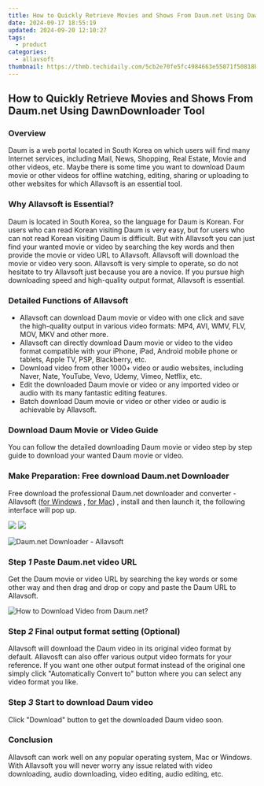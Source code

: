 ```yaml
---
title: How to Quickly Retrieve Movies and Shows From Daum.net Using DawnDownloader Tool
date: 2024-09-17 18:55:19
updated: 2024-09-20 12:10:27
tags:
  - product
categories:
  - allavsoft
thumbnail: https://thmb.techidaily.com/5cb2e70fe5fc4984663e55071f50818b86ad28c6053861679577418a188e88c7.jpg
---
```


## How to Quickly Retrieve Movies and Shows From Daum.net Using DawnDownloader Tool

### Overview

Daum is a web portal located in South Korea on which users will find many Internet services, including Mail, News, Shopping, Real Estate, Movie and other videos, etc. Maybe there is some time you want to download Daum movie or other videos for offline watching, editing, sharing or uploading to other websites for which Allavsoft is an essential tool.

### Why Allavsoft is Essential?

Daum is located in South Korea, so the language for Daum is Korean. For users who can read Korean visiting Daum is very easy, but for users who can not read Korean visiting Daum is difficult. But with Allavsoft you can just find your wanted movie or video by searching the key words and then provide the movie or video URL to Allavsoft. Allavsoft will download the movie or video very soon. Allavsoft is very simple to operate, so do not hesitate to try Allavsoft just because you are a novice. If you pursue high downloading speed and high-quality output format, Allavsoft is essential.

### Detailed Functions of Allavsoft

* Allavsoft can download Daum movie or video with one click and save the high-quality output in various video formats: MP4, AVI, WMV, FLV, MOV, MKV and other more.
* Allavsoft can directly download Daum movie or video to the video format compatible with your iPhone, iPad, Android mobile phone or tablets, Apple TV, PSP, Blackberry, etc.
* Download video from other 1000+ video or audio websites, including Naver, Nate, YouTube, Vevo, Udemy, Vimeo, Netflix, etc.
* Edit the downloaded Daum movie or video or any imported video or audio with its many fantastic editing features.
* Batch download Daum movie or video or other video or audio is achievable by Allavsoft.

### Download Daum Movie or Video Guide

You can follow the detailed downloading Daum movie or video step by step guide to download your wanted Daum movie or video.

### Make Preparation: Free download Daum.net Downloader

Free download the professional Daum.net downloader and converter - Allavsoft ([for Windows](https://tools.techidaily.com/allavsoft/products/) , [for Mac](https://tools.techidaily.com/allavsoft/products/)) , install and then launch it, the following interface will pop up.

[![](https://www.allavsoft.com/how-to/../images/how-to/free-download-win.jpg)](https://tools.techidaily.com/allavsoft/products/) [![](https://www.allavsoft.com/how-to/../images/how-to/free-download-mac.jpg)](https://tools.techidaily.com/allavsoft/products/)

![Daum.net Downloader - Allavsoft](https://www.allavsoft.com/how-to/../images/allavsoft/screen-shot-600.jpg)

### Step _1_ Paste Daum.net video URL

Get the Daum movie or video URL by searching the key words or some other way and then drag and drop or copy and paste the Daum URL to Allavsoft.

![How to Download Video from Daum.net?](https://www.allavsoft.com/how-to/../images/how-to/dare-dorm-download/download-daredorm.jpg)

### Step _2_ Final output format setting (Optional)

Allavsoft will download the Daum video in its original video format by default. Allavosft can also offer various output video formats for your reference. If you want one other output format instead of the original one simply click "Automatically Convert to" button where you can select any video format you like.

### Step _3_ Start to download Daum video

Click "Download" button to get the downloaded Daum video soon.

### Conclusion

Allavsoft can work well on any popular operating system, Mac or Windows. With Allavsoft you will never worry any issue related with video downloading, audio downloading, video editing, audio editing, etc.

<ins class="adsbygoogle"
     style="display:block"
     data-ad-format="autorelaxed"
     data-ad-client="ca-pub-7571918770474297"
     data-ad-slot="1223367746"></ins>



<ins class="adsbygoogle"
     style="display:block"
     data-ad-client="ca-pub-7571918770474297"
     data-ad-slot="8358498916"
     data-ad-format="auto"
     data-full-width-responsive="true"></ins>
